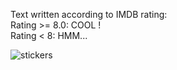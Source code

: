 Text written according to IMDB rating:       
Rating >= 8.0: COOL !       
Rating < 8: HMM...


![stickers](https://user-images.githubusercontent.com/121132275/228989146-2a64bbd5-49e5-4540-9706-7fe4c1e30115.png)
